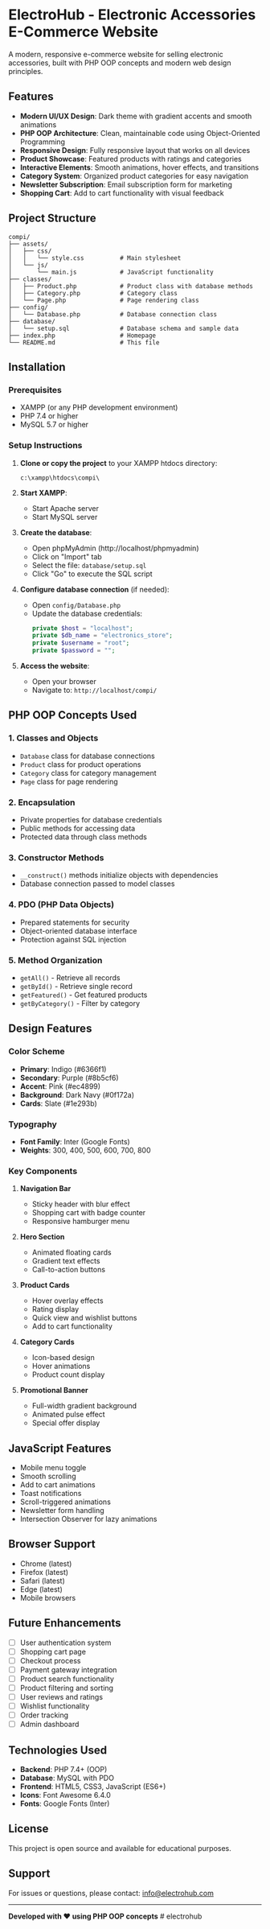 # ElectroHub - Electronic Accessories E-Commerce Website

A modern, responsive e-commerce website for selling electronic accessories, built with PHP OOP concepts and modern web design principles.

## Features

- **Modern UI/UX Design**: Dark theme with gradient accents and smooth animations
- **PHP OOP Architecture**: Clean, maintainable code using Object-Oriented Programming
- **Responsive Design**: Fully responsive layout that works on all devices
- **Product Showcase**: Featured products with ratings and categories
- **Interactive Elements**: Smooth animations, hover effects, and transitions
- **Category System**: Organized product categories for easy navigation
- **Newsletter Subscription**: Email subscription form for marketing
- **Shopping Cart**: Add to cart functionality with visual feedback

## Project Structure

```
compi/
├── assets/
│   ├── css/
│   │   └── style.css          # Main stylesheet
│   └── js/
│       └── main.js            # JavaScript functionality
├── classes/
│   ├── Product.php            # Product class with database methods
│   ├── Category.php           # Category class
│   └── Page.php               # Page rendering class
├── config/
│   └── Database.php           # Database connection class
├── database/
│   └── setup.sql              # Database schema and sample data
├── index.php                  # Homepage
└── README.md                  # This file
```

## Installation

### Prerequisites

- XAMPP (or any PHP development environment)
- PHP 7.4 or higher
- MySQL 5.7 or higher

### Setup Instructions

1. **Clone or copy the project** to your XAMPP htdocs directory:
   ```
   c:\xampp\htdocs\compi\
   ```

2. **Start XAMPP**:
   - Start Apache server
   - Start MySQL server

3. **Create the database**:
   - Open phpMyAdmin (http://localhost/phpmyadmin)
   - Click on "Import" tab
   - Select the file: `database/setup.sql`
   - Click "Go" to execute the SQL script

4. **Configure database connection** (if needed):
   - Open `config/Database.php`
   - Update the database credentials:
     ```php
     private $host = "localhost";
     private $db_name = "electronics_store";
     private $username = "root";
     private $password = "";
     ```

5. **Access the website**:
   - Open your browser
   - Navigate to: `http://localhost/compi/`

## PHP OOP Concepts Used

### 1. **Classes and Objects**
- `Database` class for database connections
- `Product` class for product operations
- `Category` class for category management
- `Page` class for page rendering

### 2. **Encapsulation**
- Private properties for database credentials
- Public methods for accessing data
- Protected data through class methods

### 3. **Constructor Methods**
- `__construct()` methods initialize objects with dependencies
- Database connection passed to model classes

### 4. **PDO (PHP Data Objects)**
- Prepared statements for security
- Object-oriented database interface
- Protection against SQL injection

### 5. **Method Organization**
- `getAll()` - Retrieve all records
- `getById()` - Retrieve single record
- `getFeatured()` - Get featured products
- `getByCategory()` - Filter by category

## Design Features

### Color Scheme
- **Primary**: Indigo (#6366f1)
- **Secondary**: Purple (#8b5cf6)
- **Accent**: Pink (#ec4899)
- **Background**: Dark Navy (#0f172a)
- **Cards**: Slate (#1e293b)

### Typography
- **Font Family**: Inter (Google Fonts)
- **Weights**: 300, 400, 500, 600, 700, 800

### Key Components

1. **Navigation Bar**
   - Sticky header with blur effect
   - Shopping cart with badge counter
   - Responsive hamburger menu

2. **Hero Section**
   - Animated floating cards
   - Gradient text effects
   - Call-to-action buttons

3. **Product Cards**
   - Hover overlay effects
   - Rating display
   - Quick view and wishlist buttons
   - Add to cart functionality

4. **Category Cards**
   - Icon-based design
   - Hover animations
   - Product count display

5. **Promotional Banner**
   - Full-width gradient background
   - Animated pulse effect
   - Special offer display

## JavaScript Features

- Mobile menu toggle
- Smooth scrolling
- Add to cart animations
- Toast notifications
- Scroll-triggered animations
- Newsletter form handling
- Intersection Observer for lazy animations

## Browser Support

- Chrome (latest)
- Firefox (latest)
- Safari (latest)
- Edge (latest)
- Mobile browsers

## Future Enhancements

- [ ] User authentication system
- [ ] Shopping cart page
- [ ] Checkout process
- [ ] Payment gateway integration
- [ ] Product search functionality
- [ ] Product filtering and sorting
- [ ] User reviews and ratings
- [ ] Wishlist functionality
- [ ] Order tracking
- [ ] Admin dashboard

## Technologies Used

- **Backend**: PHP 7.4+ (OOP)
- **Database**: MySQL with PDO
- **Frontend**: HTML5, CSS3, JavaScript (ES6+)
- **Icons**: Font Awesome 6.4.0
- **Fonts**: Google Fonts (Inter)

## License

This project is open source and available for educational purposes.

## Support

For issues or questions, please contact: info@electrohub.com

---

**Developed with ❤️ using PHP OOP concepts**
#   e l e c t r o h u b  
 
